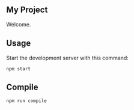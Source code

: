 My Project
---

Welcome.

Usage
---

Start the development server with this command:

```
npm start
```


Compile
---

```
npm run compile
```

